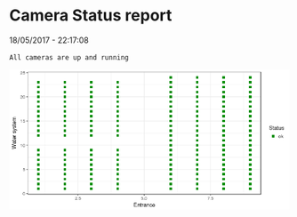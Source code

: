 Camera Status report
================
18/05/2017 - 22:17:08

    All cameras are up and running

![](camreport_files/figure-markdown_github/unnamed-chunk-2-1.png)

